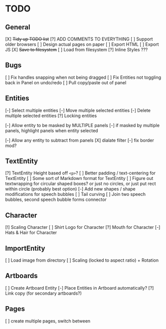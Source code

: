 

# TODO

## General

[X] ~~Tidy up TODO list~~
[?] ADD COMMENTS TO EVERYTHING
[ ] Support older browsers
[ ] Design actual pages on paper
[ ] Export HTML
[ ] Export JS
[X] ~~Save to filesystem~~
[ ] Load from filesystem
[?] Inline Styles ???

## Bugs

[ ] Fix handles snapping when not being dragged
[ ] Fix Entities not toggling back in Panel on undo/redo
[ ] Pull copy/paste out of panel

## Entities
[-] Select multiple entities
[-] Move multiple selected entities
[-] Delete multiple selected entities
[?] Locking entities

[-] Allow entity to be masked by MULTIPLE panels
[-] if masked by multiple panels, highlight panels when entity selected

[-] Allow any entity to subtract from panels
    [X] dialate filter
    [-] fix border mod?

## TextEntity
[?] TextEntity Height based off `<p>`?
[ ] Better padding / text-centering for TextEntity
[ ] Some sort of Markdown format for TextEntity
[ ] Figure out textwrapping for circular shaped boxes? or just no circles, or just put rect within circle (probably best option)
[-] Add new shapes / shape modifications for speech bubbles
[ ] Tail curving
[ ] Join two speech bubbles, second speech bubble forms connector

## Character
[!] Scaling Character
[ ] Shirt Logo for Character
[?] Mouth for Character
[-] Hats & Hair for Character

## ImportEntity
[ ] Load image from directory
[ ] Scaling (locked to aspect ratio) + Rotation

## Artboards
[ ] Create Artboard Entity
[-] Place Entities in Artboard automatically?
[?] Link copy (for secondary artboards?)

## Pages
[ ] create multiple pages, switch between

